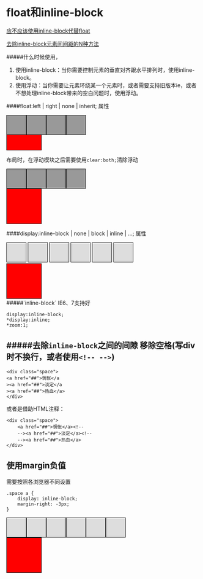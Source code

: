 float和inline-block
===
[应不应该使用inline-block代替float](http://www.w3cplus.com/css/inline-blocks.html)

[去除inline-block元素间间距的N种方法](http://www.zhangxinxu.com/wordpress/2012/04/inline-block-space-remove-%E5%8E%BB%E9%99%A4%E9%97%B4%E8%B7%9D/)

#####什么时候使用，
1. 使用inline-block：当你需要控制元素的垂直对齐跟水平排列时，使用inline-block。
2. 使用浮动：当你需要让元素环绕某一个元素时，或者需要支持旧版本ie，或者不想处理inline-block带来的空白问题时，使用浮动。

####float:left | right | none | inherit; 属性

<style type="text/css">
	.div1{
		width: 50px;
		height: 50px;
		background-color: #999;
		border: 1px #000 solid;
		float: left;
	}
	.div0{
		clear: both;
	}
	.div3
	{
		width: 90px;
		height: 90px;
		background-color: red;
		border: 1px #000 solid;
	}
	.div4{
		width: 50px;
		height: 50px;
		background-color: #666;
		border: 1px #000 solid;
	}
</style>
<div class="float-div">
	<div class="div1"></div>
	<div class="div1"></div>
	<div class="div1"></div>
	<div class="div1"></div>
	<div class="div3"></div>
</div>

布局时，在浮动模块之后需要使用`clear:both;`清除浮动

<div class="float-div">
	<div class="div1"></div>
	<div class="div1"></div>
	<div class="div1"></div>
	<div class="div1"></div>
	<div class="div0"></div>
	<div class="div3"></div>
</div>


####display:inline-block | none | block | inline | ...; 属性

<style type="text/css">
	.div2{
		width: 50px;
		height: 50px;
		background-color: #ddd;
		border: 1px #000 solid;
		display: inline-block;
	}
</style>
<div class="inline-block-div">
	<div class="div2"></div>
	<div class="div2"></div>
	<div class="div2"></div>
	<div class="div2"></div>
	<div class="div2"></div>
	<div class="div2"></div>
	<div class="div3"></div>
</div>
#####`inline-block` IE6、7支持好

	display:inline-block;
	*display:inline;
	*zoom:1;

#####去除`inline-block`之间的间隙
移除空格(写div时不换行，或者使用`<!-- -->`)
---
	<div class="space">
    <a href="##">惆怅</a
    ><a href="##">淡定</a
    ><a href="##">热血</a>
	</div>

或者是借助HTML注释：

	<div class="space">
	    <a href="##">惆怅</a><!--
	    --><a href="##">淡定</a><!--
	    --><a href="##">热血</a>
	</div>

使用margin负值
---
需要按照各浏览器不同设置

	.space a {
	    display: inline-block;
	    margin-right: -3px;
	}

<div class="inline-block-div">
	<div class="div2"></div
	><div class="div2"></div
	><div class="div2"></div
	><div class="div2"></div
	><div class="div2"></div
	><div class="div2"></div
	><div class="div3"></div>
</div>